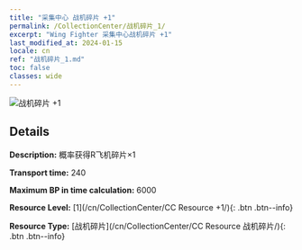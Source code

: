 ```yaml
---
title: "采集中心 战机碎片 +1"
permalink: /CollectionCenter/战机碎片_1/
excerpt: "Wing Fighter 采集中心战机碎片 +1"
last_modified_at: 2024-01-15
locale: cn
ref: "战机碎片_1.md"
toc: false
classes: wide
---
```



![战机碎片 +1](/images/cc/CC_战机碎片_1.png)

## Details

  **Description:** 概率获得R飞机碎片×1

  **Transport time:** 240

  **Maximum BP in time calculation:** 6000

  **Resource Level:** [1](/cn/CollectionCenter/CC Resource +1/){: .btn .btn--info}

  **Resource Type:** [战机碎片](/cn/CollectionCenter/CC Resource 战机碎片/){: .btn .btn--info}

